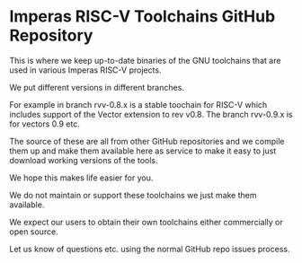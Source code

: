 # Imperas RISC-V Toolchains GitHub Repository

This is where we keep up-to-date binaries of the GNU toolchains that are used in various Imperas RISC-V projects.

We put different versions in different branches.

For example in branch rvv-0.8.x is a stable toochain for RISC-V which includes support of the Vector extension to rev v0.8.
The branch rvv-0.9.x is for vectors 0.9 etc.

The source of these are all from other GitHub repositories and we compile them up and make them available here as service to make it easy to just download working versions of the tools.

We hope this makes life easier for you.

We do not maintain or support these toolchains we just make them available. 

We expect our users to obtain their own toolchains either commercially or open source.

Let us know of questions etc. using the normal GitHub repo issues process.

